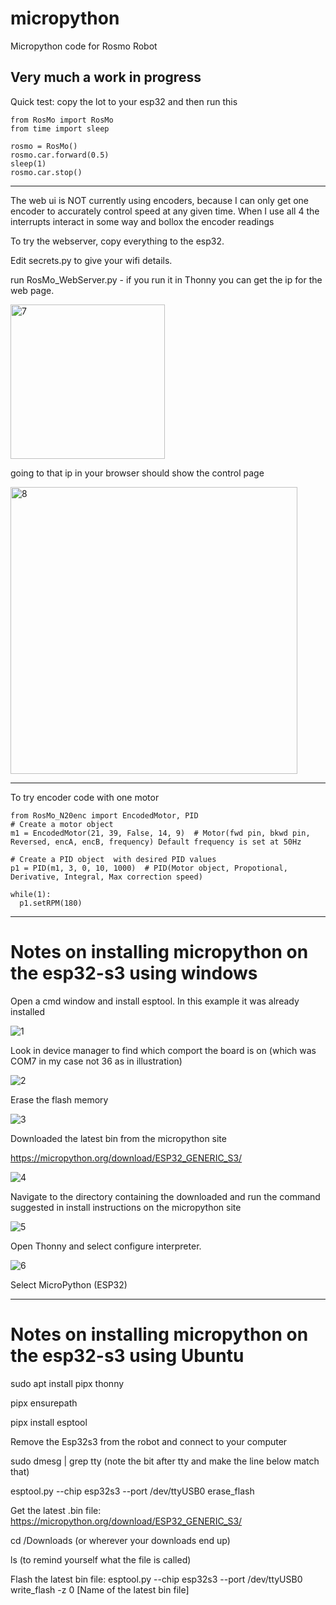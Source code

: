 # micropython
Micropython code for Rosmo Robot

<h2>Very much a work in progress </h2>

Quick test:
copy the lot to your esp32 and then run this

```
from RosMo import RosMo
from time import sleep

rosmo = RosMo()
rosmo.car.forward(0.5)
sleep(1)
rosmo.car.stop()
```

<hr />

The web ui is NOT currently using encoders, because I can only get one encoder to accurately control speed at any given time. When I use all 4 the interrupts interact in some way and bollox the encoder readings

To try the webserver, copy everything to the esp32.  

Edit secrets.py to give your wifi details.  

run RosMo_WebServer.py - if you run it in Thonny you can get the ip for the web page.  

<img width="247" alt="7" src="https://github.com/user-attachments/assets/b50bc8ee-aada-4555-8fed-d98f8dd59bd9">

going to that ip in your browser should show the control page

<img width="459" alt="8" src="https://github.com/user-attachments/assets/ae738260-2ba2-4785-bfae-1b803055faa1">

<hr />


To try encoder code with one motor  

```
from RosMo_N20enc import EncodedMotor, PID
# Create a motor object
m1 = EncodedMotor(21, 39, False, 14, 9)  # Motor(fwd pin, bkwd pin, Reversed, encA, encB, frequency) Default frequency is set at 50Hz

# Create a PID object  with desired PID values
p1 = PID(m1, 3, 0, 10, 1000)  # PID(Motor object, Propotional, Derivative, Integral, Max correction speed)

while(1):
  p1.setRPM(180)
```

<hr />


# Notes on installing micropython on the esp32-s3 using windows  

Open a cmd window and install esptool.  In this example it was already installed  

![1](https://github.com/user-attachments/assets/cd0698cb-f348-4cd0-8883-90637f77b934)

Look in device manager to find which comport the board is on  (which was COM7 in my case not 36 as in illustration)

![2](https://github.com/user-attachments/assets/b9e1e3fb-3391-48a1-88fb-442cf9125dfe)

Erase the flash memory

![3](https://github.com/user-attachments/assets/b88de9c5-35d1-47e6-9c31-81fb2152973e)

Downloaded the latest bin from the micropython site

https://micropython.org/download/ESP32_GENERIC_S3/

![4](https://github.com/user-attachments/assets/58428417-d75f-4f6d-8f8d-51ce1f2fe1b2)

Navigate to the directory containing the downloaded and run the command suggested in install instructions on the micropython site

![5](https://github.com/user-attachments/assets/d0ef67af-5e5b-4e63-8cd5-13b11e7770d5)

Open Thonny and select configure interpreter.

![6](https://github.com/user-attachments/assets/47f8f673-c79e-44a7-8464-be284b05aeb8)

Select MicroPython (ESP32)

<hr />


# Notes on installing micropython on the esp32-s3 using Ubuntu  

sudo apt install pipx thonny

pipx ensurepath

pipx install esptool

Remove the Esp32s3 from the robot and connect to your computer

sudo dmesg | grep tty (note the bit after tty and make the line below match that)

esptool.py --chip esp32s3 --port /dev/ttyUSB0 erase_flash

Get the latest .bin file: https://micropython.org/download/ESP32_GENERIC_S3/

cd /Downloads (or wherever your downloads end up)

ls (to remind yourself what the file is called)

Flash the latest bin file:
esptool.py --chip esp32s3 --port /dev/ttyUSB0 write_flash -z 0 [Name of the latest bin file]


